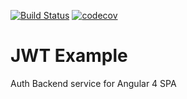 [![Build Status](https://travis-ci.org/B1zDelNick/LinkShrinker.svg?branch=master)](https://travis-ci.org/B1zDelNick/LinkShrinker)
[![codecov](https://codecov.io/gh/B1zDelNick/spring-jwt-security-app/branch/master/graph/badge.svg)](https://codecov.io/gh/B1zDelNick/spring-jwt-security-app)
# JWT Example

Auth Backend service for Angular 4 SPA
